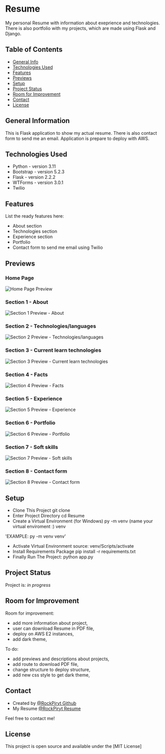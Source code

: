 # Resume

My personal Resume with information about exeprience and technologies. There is also portfolio with my projects, which are made using Flask and Django.

## Table of Contents

* [General Info](#general-information)
* [Technologies Used](#technologies-used)
* [Features](#features)
* [Previews](#Previews)
* [Setup](#setup)
* [Project Status](#project-status)
* [Room for Improvement](#room-for-improvement)
* [Contact](#contact)
* [License](#license)

## General Information

This is Flask application to show my actual resume.  There is also contact form to send me an email. Application is prepare to deploy with AWS.

## Technologies Used

- Python - version 3.11
- Bootstrap - version 5.2.3
- Flask - version 2.2.2
- WTForms - version  3.0.1
- Twilio

## Features

List the ready features here:

- About section
- Technologies section
- Experience section
- Portfolio
- Contact form to send me email using Twilio

## Previews

### Home Page
![Home Page Preview](myresume/static/assets/img/previews/prev_home_page.jpg)

### Section 1 - About 
![Section 1 Preview - About](myresume/static/assets/img/previews/prev_section_1_about.jpg)

### Section 2 - Technologies/languages

![Section 2 Preview - Technologies/languages](myresume/static/assets/img/previews/prev_section_2_lang_tech.jpg)

### Section 3 - Current learn technologies

![Section 3 Preview - Current learn technologies](myresume/static/assets/img/previews/prev_section_3_learn.jpg)

### Section 4 - Facts

![Section 4 Preview - Facts](myresume/static/assets/img/previews/prev_section_4_facts.jpg)
### Section 5 - Experience

![Section 5 Preview - Experience](myresume/static/assets/img/previews/prev_section_5_experience.jpg)
### Section 6 - Portfolio

![Section 6 Preview - Portfolio](myresume/static/assets/img/previews/prev_section_6_portfolio.jpg)
### Section 7 - Soft skills

![Section 7 Preview - Soft skills](myresume/static/assets/img/previews/prev_section_7_soft_skills.jpg)
### Section 8 - Contact form

![Section 8 Preview - Contact form](myresume/static/assets/img/previews/prev_section_8_contact_form.jpg)

## Setup

- Clone This Project git clone
- Enter Project Directory cd Resume
- Create a Virtual Environment (for Windows) py -m venv (name your virtual enviroment :) venv

'EXAMPLE: py -m venv venv'

- Activate Virtual Environment source: venv/Scripts/activate
- Install Requirements Package pip install -r requirements.txt
- Finally Run The Project: python app.py

## Project Status

Project is: _in progress_

## Room for Improvement

Room for improvement:

- add more information about project,
- user can download Resume in PDF file,
- deploy on AWS E2 instances,
- add dark theme,

To do:

- add previews and descriptions about projects,
- add route to download PDF file,
- change structure to deploy structure,
- add new css style to get dark theme,

## Contact

- Created by [@RockPiryt Github](https://github.com/RockPiryt)
- My Resume [@RockPiryt Resume](https://rockpiryt.github.io/Personal_Site/)

Feel free to contact me!

## License

This project is open source and available under the [MIT License]
